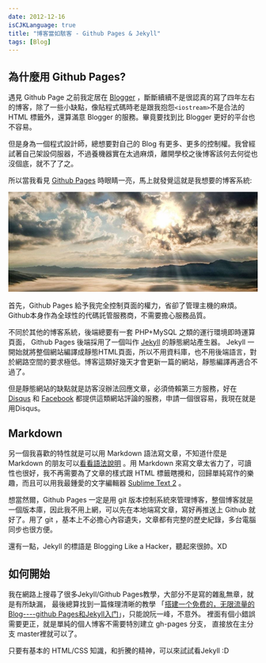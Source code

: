 ```yaml
---
date: 2012-12-16
isCJKLanguage: true
title: "博客當如駭客 - Github Pages & Jekyll"
tags: [Blog]
---
```


## 為什麼用 Github Pages?

遇見 Github Page 之前我定居在 [Blogger][1] ，斷斷續續不是很認真的寫了四年左右的博客，除了一些小缺點，像貼程式碼時老是跟我抱怨`<iostream>`不是合法的 HTML 標籤外，還算滿意 Blogger 的服務。畢竟要找到比 Blogger 更好的平台也不容易。

但是身為一個程式設計師，總想要對自己的 Blog 有更多、更多的控制權。我曾經試著自己架設伺服器，不過養機器實在太過麻煩，離開學校之後博客該何去何從也沒個底，就不了了之。

所以當我看見 [Github Pages][2] 時眼睛一亮，馬上就發覺這就是我想要的博客系統:

![Dawn](/img/kumamoto-542410_1280.jpg)

首先，Github Pages 給予我完全控制頁面的權力，省卻了管理主機的麻煩。
Github本身作為全球性的代碼託管服務商，不需要擔心服務品質。

不同於其他的博客系統，後端總要有一套 PHP+MySQL 之類的運行環境即時運算頁面，
Github Pages 後端採用了一個叫作 [Jekyll][3] 的靜態網站產生器。
Jekyll 一開始就將整個網站編譯成靜態HTML頁面，所以不用資料庫，也不用後端語言，對於網路空間的要求極低。博客這類好幾天才會更新一篇的網站，靜態編譯再適合不過了。

但是靜態網站的缺點就是訪客沒辦法回應文章，必須倚賴第三方服務，好在[Disqus][4] 和 [Facebook][5] 都提供這類網站評論的服務，申請一個很容易，我現在就是用Disqus。

## Markdown

另一個我喜歡的特性就是可以用 Markdown 語法寫文章，不知道什麼是 Markdown 的朋友可以[看看語法說明][6] 。用 Markdown 來寫文章太省力了，可讀性也很好，我不再需要為了文章的樣式跟 HTML 標籤瞎攪和，回歸單純寫作的樂趣，而且可以用我最鍾愛的文字編輯器 [Sublime Text 2][7] 。

想當然爾，Github Pages 一定是用 git 版本控制系統來管理博客，整個博客就是一個版本庫，因此我不用上網，可以先在本地端寫文章，寫好再推送上 Github 就好了。用了 git ，基本上不必擔心內容遺失，文章都有完整的歷史紀錄，多台電腦同步也很方便。

還有一點，Jekyll 的標語是 Blogging Like a Hacker，聽起來很帥。XD

## 如何開始

我在網路上搜尋了很多Jekyll/Github Pages教學，大部分不是寫的雜亂無章，就是有所缺漏， 最後總算找到一篇條理清晰的教學
「[搭建一个免费的，无限流量的Blog----github Pages和Jekyll入门][8]」，只能說阮一峰，不意外。
裡面有個小錯誤需要更正，就是單純的個人博客不需要特別建立 gh-pages 分支， 直接放在主分支 master裡就可以了。

只要有基本的 HTML/CSS 知識，和折騰的精神，可以來試試看Jekyll :D

[1]:	http://chchwy.blogspot.tw/ "Blogger 調和的靈感"
[2]:	http://pages.github.com/ "Github Pages"
[3]:	http://jekyllrb.com/ "Jekyll"
[4]:	http://disqus.com "Disqus"
[5]:	http://developers.facebook.com/docs/reference/plugins/comments/ "Facebook comments"
[6]:	http://markdown.tw "Markdown Syntax"
[7]:	http://www.sublimetext.com/ "Sublime Text"
[8]:	http://www.ruanyifeng.com/blog/2012/08/blogging_with_jekyll.html
